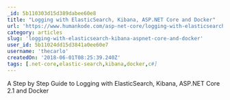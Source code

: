 ```yaml
---
_id: 5b110303d15d389dabee60e8
title: "Logging with ElasticSearch, Kibana, ASP.NET Core and Docker"
url: 'https://www.humankode.com/asp-net-core/logging-with-elasticsearch-kibana-asp-net-core-and-docker'
category: articles
slug: 'logging-with-elasticsearch-kibana-aspnet-core-and-docker'
user_id: 5b11024dd15d3841a0ee60e7
username: 'thecarlo'
createdOn: '2018-06-01T08:25:39.240Z'
tags: [.net-core,elastic-search,kibana,docker,c#]
---
```


A Step by Step Guide to Logging with ElasticSearch, Kibana, ASP.NET Core 2.1 and Docker
